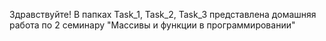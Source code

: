 Здравствуйте!
В папках Task_1, Task_2, Task_3 представлена домашняя работа по 2 семинару "Массивы и функции в программировании"
